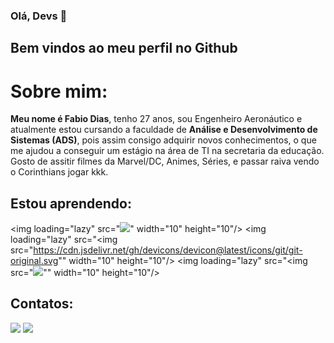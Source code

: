 ### Olá, Devs 👋

## Bem vindos ao meu perfil no Github

# Sobre mim:

**Meu nome é Fabio Dias**, tenho 27 anos, sou Engenheiro Aeronáutico e atualmente estou cursando a faculdade de **Análise e Desenvolvimento de Sistemas (ADS)**, pois assim consigo adquirir novos conhecimentos, o que me ajudou a conseguir um estágio na área de TI na secretaria da educação. 
Gosto de assitir filmes da Marvel/DC, Animes, Séries, e passar raiva vendo o Corinthians jogar kkk.

## Estou aprendendo:

<img loading="lazy" src="<img src="https://cdn.jsdelivr.net/gh/devicons/devicon@latest/icons/c/c-original.svg" />" width="10" height="10"/> <img loading="lazy" src="<img src="https://cdn.jsdelivr.net/gh/devicons/devicon@latest/icons/git/git-original.svg"" width="10" height="10"/> <img loading="lazy" src="<img src="<img src="https://cdn.jsdelivr.net/gh/devicons/devicon@latest/icons/python/python-original.svg" />"" width="10" height="10"/> 

## Contatos:

<div>
<a href="https://instagram.com/fabiodias_jr" target="_blank"><img loading="lazy" src="https://img.shields.io/badge/-Instagram-%23E4405F?style=for-the-badge&logo=instagram&logoColor=white" target="_blank"></a>
<a href="https://www.linkedin.com/in/fabio-rodolfo-dias-chaves-junior-593649130" target="_blank"><img loading="lazy" src="https://img.shields.io/badge/-LinkedIn-%230077B5?style=for-the-badge&logo=linkedin&logoColor=white" target="_blank"></a>   
</div>




<!--
**Fabiodiasjr/Fabiodiasjr** is a ✨ _special_ ✨ repository because its `README.md` (this file) appears on your GitHub profile.

Here are some ideas to get you started:

- 🔭 Atualmente estou trabalhando como estagiário de TI.
- 🌱 Atualmente estou aprendendo 
- 👯 I’m looking to collaborate on ...
- 🤔 I’m looking for help with ...
- 💬 Ask me about ...
- 📫 How to reach me: ...
- 😄 Pronouns: ...
- ⚡ Fun fact: ...
-->
